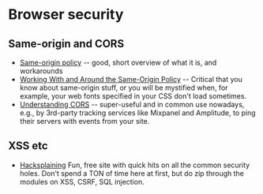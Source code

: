 # Browser security

## Same-origin and CORS

* [Same-origin policy](https://www.sitepoint.com/working-around-origin-policy/) -- good, short overview of what it is, and workarounds
* [Working With and Around the Same-Origin Policy](https://www.sitepoint.com/working-around-origin-policy/) -- Critical that you know about same-origin stuff, or you will be mystified when, for example, your web fonts specified in your CSS don't load sometimes.
* [Understanding CORS](https://spring.io/understanding/CORS) -- super-useful and in common use nowadays, e.g., by 3rd-party tracking services like Mixpanel and Amplitude, to ping their servers with events from your site.

## XSS etc

* [Hacksplaining](https://www.hacksplaining.com/) Fun, free site with quick hits on all the common security holes. Don't spend a TON of time here at first, but do zip through the modules on XSS, CSRF, SQL injection.
